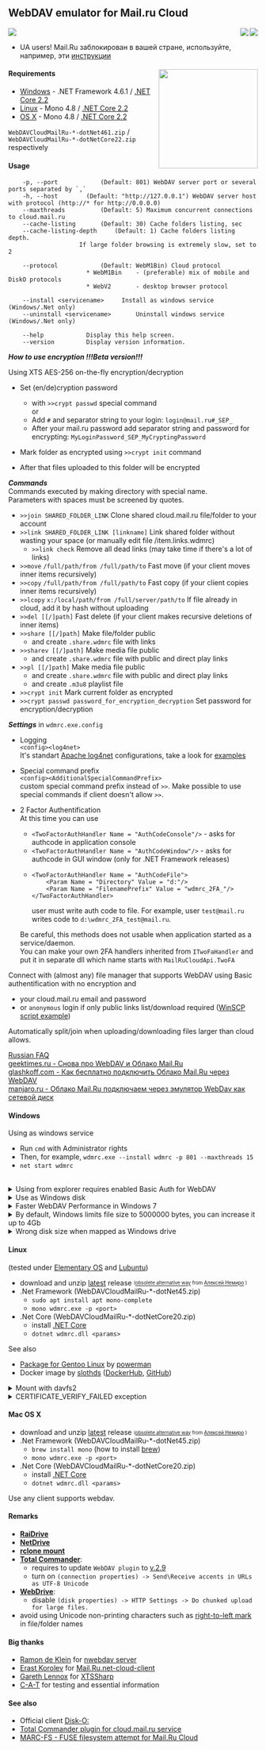 ﻿## **WebDAV emulator for Mail.ru Cloud**<br>

<a href="https://github.com/yar229/WebDavMailRuCloud/releases/latest"><img src="https://mybadges.herokuapp.com/github/release/yar229/WebDavMailRuCloud.svg?label=download%20latest%20binaries%20%20%20%20&style=social"></a>
<img src="https://api.travis-ci.org/yar229/WebDavMailRuCloud.svg?branch=master" align="right">
 <a href="http://www.somsubhra.com/github-release-stats/?username=yar229&repository=WebDavMailRuCloud"><img src="https://mybadges.herokuapp.com/github/downloads/yar229/WebDavMailRuCloud/total.svg" align="right" target="_blank"></a>


* UA users! Mail.Ru заблокирован в вашей стране, используйте, например, эти [инструкции](https://zaborona.help)


#### Requirements <img src="https://habrastorage.org/files/72e/83b/159/72e83b159c2446b9adcdaa03b9bb5c55.png" width=200 align="right"/>
* [Windows](#windows)  - .NET Framework 4.6.1 / [.NET Core 2.2](https://www.microsoft.com/net/core#windowscmd)
* [Linux](#linux) - Mono 4.8 / [.NET Core 2.2](https://www.microsoft.com/net/core#linuxredhat)
* [OS X](#mac-os-x) - Mono 4.8 / [.NET Core 2.2](https://www.microsoft.com/net/core#macos)

`WebDAVCloudMailRu-*-dotNet461.zip` / `WebDAVCloudMailRu-*-dotNetCore22.zip` respectively

#### Usage
```
	-p, --port         	  (Default: 801) WebDAV server port or several ports separated by `,`
	-h, --host	   	  (Default: "http://127.0.0.1") WebDAV server host with protocol (http://* for http://0.0.0.0)
	--maxthreads       	  (Default: 5) Maximum concurrent connections to cloud.mail.ru
	--cache-listing    	  (Default: 30) Cache folders listing, sec
	--cache-listing-depth  	  (Default: 1) Cache folders listing depth. 
  					If large folder browsing is extremely slow, set to 2	
	
	--protocol         	  (Default: WebM1Bin) Cloud protocol
				 	  * WebM1Bin	- (preferable) mix of mobile and DiskO protocols
				 	  * WebV2		- desktop browser protocol

	--install <servicename>		Install as windows service (Windows/.Net only)
	--uninstall <servicename>       Uninstall windows service (Windows/.Net only)
	
	--help            Display this help screen.
	--version         Display version information.
```

***How to use encryption  !!!Beta version!!!***

Using XTS AES-256 on-the-fly encryption/decryption

* Set (en/de)cryption password
  * with `>>crypt passwd` special command <br/>
	or
  * Add `#` and separator string to your login: `login@mail.ru#_SEP_`
  * After your mail.ru password add separator string and password for encrypting: `MyLoginPassword_SEP_MyCryptingPassword`

* Mark folder as encrypted using `>>crypt init` command
* After that files uploaded to this folder will be encrypted

***Commands*** <br/>
Commands executed by making directory with special name.<br/>
Parameters with spaces must be screened by quotes.
* `>>join SHARED_FOLDER_LINK` Clone shared cloud.mail.ru file/folder to your account
* `>>link SHARED_FOLDER_LINK [linkname]` Link shared folder without wasting your space (or manually edit file /item.links.wdmrc)
  * `>>link check` Remove all dead links (may take time if there's a lot of links)
* `>>move` `/full/path/from /full/path/to` Fast move (if your client moves inner items recursively)
* `>>copy` `/full/path/from /full/path/to` Fast copy (if your client copies inner items recursively)
* `>>lcopy` `x:/local/path/from /full/server/path/to` If file already in cloud, add it by hash without uploading
* `>>del [[/]path]` Fast delete (if your client makes recursive deletions of inner items)
* `>>share [[/]path]` Make file/folder public <br/>
  - and create `.share.wdmrc` file with links
* `>>sharev [[/]path]` Make media file public <br/>
  - and create `.share.wdmrc` file with public and direct play links
* `>>pl [[/]path]` Make media file public <br/>
  - and create `.share.wdmrc` file with public and direct play links <br/>
  - and create `.m3u8` playlist file
* `>>crypt init` Mark current folder as encrypted
* `>>crypt passwd password_for_encryption_decryption` Set password for encryption/decryption

***Settings*** in `wdmrc.exe.config`
* Logging <br/>
	`<config><log4net>` <br/>
	It's standart [Apache log4net](https://logging.apache.org/log4net/) configurations, take a look for [examples](https://logging.apache.org/log4net/release/config-examples.html)
* Special command prefix <br/>
	`<config><AdditionalSpecialCommandPrefix>` <br/>
	custom special command prefix instead of `>>`. Make possible to use special commands if client doesn't allow `>>`.
* 2 Factor Authentification <br/>
	At this time you can use
	* `<TwoFactorAuthHandler Name = "AuthCodeConsole"/>` - asks for authcode in application console
	* `<TwoFactorAuthHandler Name = "AuthCodeWindow"/>` - asks for authcode in GUI window (only for .NET Framework releases)
	* 
		```
		<TwoFactorAuthHandler Name = "AuthCodeFile">
			<Param Name = "Directory" Value = "d:"/>
			<Param Name = "FilenamePrefix" Value = "wdmrc_2FA_"/>
		</TwoFactorAuthHandler>
		```
	   user must write auth code to file. For example, user `test@mail.ru` writes code to `d:\wdmrc_2FA_test@mail.ru`.
	
	
	Be careful, this methods does not usable when application started as a service/daemon. <br>
	You can make your own 2FA handlers inherited from `ITwoFaHandler` and put it in separate dll which name starts with `MailRuCloudApi.TwoFA`
	
Connect with (almost any) file manager that supports WebDAV using Basic authentification with no encryption and
* your cloud.mail.ru email and password
* or `anonymous` login if only public links list/download required ([WinSCP script example](https://github.com/yar229/WebDavMailRuCloud/issues/146#issuecomment-448978833))

Automatically split/join when uploading/downloading files larger than cloud allows.

[Russian FAQ](https://gist.github.com/yar229/4b702af114503546be1fe221bb098f27) <br/>
[geektimes.ru - Снова про WebDAV и Облако Mail.Ru](https://geektimes.ru/post/285520/) <br/>
[glashkoff.com - Как бесплатно подключить Облако Mail.Ru через WebDAV](https://glashkoff.com/blog/manual/webdav-cloudmailru/) <br/>
[manjaro.ru - Облако Mail.Ru подключаем через эмулятор WebDav как сетевой диск](https://manjaro.ru/how-to/oblako-mailru-podklyuchaem-cherez-emulyator-webdav-kak-setevoy-disk.html) <br/>


#### Windows

Using as windows service
* Run `cmd` with Administrator rights
* Then, for example, `wdmrc.exe --install wdmrc -p 801 --maxthreads 15` <br/>
* `net start wdmrc`

<br/>

<details> 
<summary>Using from explorer requires enabled Basic Auth for WebDAV </summary>
* Press Win+R, type `regedit`, click OK
* HKEY_LOCAL_MACHINE\SYSTEM\CurrentControlSet\Services\WebClient\Parameters
* Right click on the BasicAuthLevel and click Modify
* In the Value data box, type 2, and then click OK.
* Reset computer (or run `cmd` with admin rights and then `net stop webclient`, `net start webclient`)
</details>

<details> 
<summary>Use as Windows disk </summary>
```
net use ^disk^: http://^address^:^port^ ^your_mailru_password^ /USER:^your_mailru_email^
```
</details>

<details>
<summary>Faster WebDAV Performance in Windows 7</summary>
Windows 7 client might perform very bad when connecting to any WebDAV server. This is caused, because it tries to auto-detect any proxy server before any request. Refer to KB2445570 for more information.

* In Internet Explorer, open the Tools menu, then click Internet Options.
* Select the Connections tab.
* Click the LAN Settings button.
* Uncheck the “Automatically detect settings” box.
* Click OK until you’re out of dialog.
</details>

<details>
<summary>By default, Windows limits file size to 5000000 bytes, you can increase it up to 4Gb</summary>
* Press Win+R, type `regedit`, click OK
* HKEY_LOCAL_MACHINE\SYSTEM\CurrentControlSet\Services\WebClient\Parameters
* Right click on the FileSizeLimitInBytes and click Modify
* Click on Decimal
* In the Value data box, type 4294967295, and then click OK.
* Reset computer (or run `cmd` with admin rights and then `net stop webclient`, `net start webclient`)
</details>

<details>
<summary>Wrong disk size when mapped as Windows drive</summary>
[Microsoft says - "It's not a bug, it's by design"](https://support.microsoft.com/en-us/kb/2386902)
</details>


#### Linux

(tested under [Elementary OS](https://elementary.io) and [Lubuntu](http://lubuntu.net/))
* download and unzip [latest](https://github.com/yar229/WebDavMailRuCloud/releases/latest) release  <sub><sup>([obsolete alternative way](https://toster.ru/q/375448) from [Алексей Немиро](https://toster.ru/user/AlekseyNemiro) )</sup></sub>
* .Net Framework (WebDAVCloudMailRu-*-dotNet45.zip)
  * `sudo apt install apt mono-complete`
  * `mono wdmrc.exe -p <port>`
* .Net Core (WebDAVCloudMailRu-*-dotNetCore20.zip)
  * install [.NET Core](https://www.microsoft.com/net/core#linuxredhat)
  * `dotnet wdmrc.dll <params>`


See also 
* [Package for Gentoo Linux](https://github.com/yar229/WebDavMailRuCloud/issues/66) by [powerman](https://github.com/powerman)
* Docker image by [slothds](https://github.com/slothds) ([DockerHub](https://hub.docker.com/r/slothds/wdmrc-proxy/), [GitHub](https://github.com/slothds/wdmrc-proxy))

<details>
<summary>Mount with davfs2</summary>
* `mkdir /mnt/<folder>`
* edit `/etc/davfs2/davfs2.conf` set `use_locks       0`
* `sudo mount --rw -t davfs http://<address>:<port> /mnt/<folder>/ -o uid=<current_linux_user>`
</details>

<details>
<summary>CERTIFICATE_VERIFY_FAILED exception</summary>
[Issue 56](https://github.com/yar229/WebDavMailRuCloud/issues/56)
[default installation of Mono doesn’t trust anyone](http://www.mono-project.com/docs/faq/security/)

In short:
```
# cat /etc/ssl/certs/* >ca-bundle.crt
# cert-sync ca-bundle.crt
# rm ca-bundle.crt
```
</details>

#### Mac OS X

* download and unzip [latest](https://github.com/yar229/WebDavMailRuCloud/releases/latest) release  <sub><sup>([obsolete alternative way](https://toster.ru/q/375448) from [Алексей Немиро](https://toster.ru/user/AlekseyNemiro) )</sup></sub>
* .Net Framework (WebDAVCloudMailRu-*-dotNet45.zip)
  * `brew install mono` (how to install [brew](https://brew.sh/))
  * `mono wdmrc.exe -p <port>`
* .Net Core (WebDAVCloudMailRu-*-dotNetCore20.zip)
  * install [.NET Core](https://www.microsoft.com/net/core#macos)
  * `dotnet wdmrc.dll <params>`

Use any client supports webdav.


#### Remarks
* [**RaiDrive**](https://www.raidrive.com/)
* [**NetDrive**](http://www.netdrive.net/)
* [**rclone mount**](https://rclone.org/)
* [**Total Commander**](http://www.ghisler.com/): 
  - requires to update `WebDAV plugin` to [v.2.9](http://ghisler.fileburst.com/fsplugins/webdav.zip)
  - turn on `(connection properties) -> Send\Receive accents in URLs as UTF-8 Unicode`
* [**WebDrive**](https://southrivertech.com/products/webdrive/): 
  - disable `(disk properties) -> HTTP Settings -> Do chunked upload for large files.`
* avoid using Unicode non-printing characters such as [right-to-left mark](https://en.wikipedia.org/wiki/Right-to-left_mark) in file/folder names


#### Big thanks
* [Ramon de Klein](https://github.com/ramondeklein) for [nwebdav server](https://github.com/ramondeklein/nwebdav)
* [Erast Korolev](https://github.com/erastmorgan) for [Mail.Ru.net-cloud-client](https://github.com/erastmorgan/Mail.Ru-.net-cloud-client)
* [Gareth Lennox](https://bitbucket.org/garethl/) for [XTSSharp](https://bitbucket.org/garethl/xtssharp)
* [C-A-T](https://github.com/C-A-T9LIFE) for testing and essential information


#### See also<br>
*  Official client [Disk-O:](https://disk-o.cloud/)
*  [Total Commander plugin for cloud.mail.ru service](https://github.com/pozitronik/CloudMailRu)<br>
*  [MARC-FS - FUSE filesystem attempt for Mail.Ru Cloud](https://gitlab.com/Kanedias/MARC-FS)<br>
